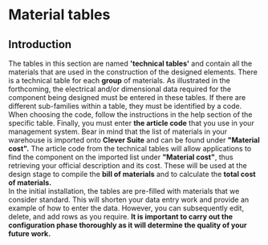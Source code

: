 # Material tables

## Introduction
The tables in this section are named **'technical tables'** and contain all the materials that are used in the construction of the designed elements. There is a technical table for each **group** of materials. As illustrated in the forthcoming, the electrical and/or dimensional data required for the component being designed must be entered in these tables. If there are different sub-families within a table, they must be identified by a code. When choosing the code, follow the instructions in the help section of the specific table. Finally, you must enter **the article code** that you use in your management system.
Bear in mind that the list of materials in your warehouse is imported onto **Clever Suite** and can be found under **"Material cost".** The article code from the technical tables will allow applications to find the component on the imported list under **"Material cost"**, thus retrieving your official description and its cost. These will be used at the design stage to compile the **bill of materials** and to calculate the **total cost of materials.**<br>
In the initial installation, the tables are pre-filled with materials that we consider standard. This will shorten your data entry work and provide an example of how to enter the data. However, you can subsequently edit, delete, and add rows as you require. 
**It is important to carry out the configuration phase thoroughly as it will determine the quality of your future work.**

